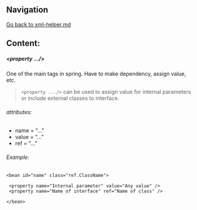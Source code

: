 ## Navigation
[Go back to xml-helper.md](https://github.com/Hardelele/Spring-Handbook/blob/master/xml/xml-helper.md)
## Content:
##### <property .../>
One of the main tags in spring. Have to make dependency, assign value, etc.
> `<property .../>` can be used to assign value for internal parameters or include external classes to interface.
###### attributes:
- name = "..."
- value = "..."
- ref = "..."
###### Example:
```
<bean id="name" class="ref.ClassName">

 <property name="Internal parameter" value="Any value" />
 <property name="Name of interface" ref="Name of class" />
 
</bean>
```
